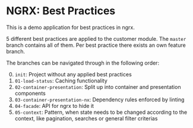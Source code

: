 # NGRX: Best Practices

This is a demo application for best practices in ngrx.

5 different best practices are applied to the customer module. The `master` branch contains all of them. Per best practice there exists an own feature branch.

The branches can be navigated through in the following order:

0. `init`: Project without any applied best practices
1. `01-load-status`: Caching functionality
1. `02-container-presentation`: Split up into container and presentation components
1. `03-container-presentation-nx`: Dependency rules enforced by linting
1. `04-facade`: API for ngrx to hide it
1. `05-context`: Pattern, when state needs to be changed according to the context, like pagination, searches or general filter criterias
